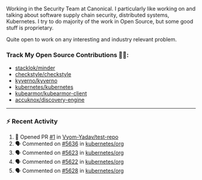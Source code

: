 Working in the Security Team at Canonical. I particularly like working on and talking about software supply chain security, distributed systems, Kubernetes. I try to do majority of the work in Open Source, but some good stuff is proprietary.

Quite open to work on any interesting and industry relevant problem. 

### Track My Open Source Contributions 👨‍💻: 
 - [stacklok/minder](https://github.com/stacklok/minder/pulls?q=is%3Apr+author%3AVyom-Yadav+is%3Amerged+)
 - [checkstyle/checkstyle](https://github.com/checkstyle/checkstyle/pulls?q=is%3Apr+author%3AVyom-Yadav+is%3Amerged+)
 - [kyverno/kyverno](https://github.com/kyverno/kyverno/pulls?q=is%3Apr+author%3AVyom-Yadav+is%3Amerged+)
 - [kubernetes/kubernetes](https://github.com/kubernetes/kubernetes/issues?q=is%3Aissue+author%3AVyom-Yadav)
 - [kubearmor/kubearmor-client](https://github.com/kubearmor/kubearmor-client/pulls?q=is%3Amerged+is%3Apr+author%3AVyom-Yadav+)
 - [accuknox/discovery-engine](https://github.com/accuknox/discovery-engine/pulls?q=is%3Amerged+is%3Apr+author%3AVyom-Yadav+)
---

### :zap: Recent Activity

<!--START_SECTION:activity-->
1. 💪 Opened PR [#1](https://github.com/Vyom-Yadav/test-repo/pull/1) in [Vyom-Yadav/test-repo](https://github.com/Vyom-Yadav/test-repo)
2. 🗣 Commented on [#5636](https://github.com/kubernetes/org/pull/5636#issuecomment-2948381045) in [kubernetes/org](https://github.com/kubernetes/org)
3. 🗣 Commented on [#5623](https://github.com/kubernetes/org/pull/5623#issuecomment-2938737775) in [kubernetes/org](https://github.com/kubernetes/org)
4. 🗣 Commented on [#5622](https://github.com/kubernetes/org/pull/5622#issuecomment-2938730079) in [kubernetes/org](https://github.com/kubernetes/org)
5. 🗣 Commented on [#5628](https://github.com/kubernetes/org/pull/5628#issuecomment-2938729087) in [kubernetes/org](https://github.com/kubernetes/org)
<!--END_SECTION:activity-->
